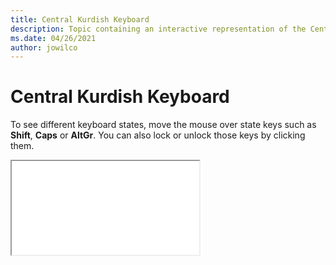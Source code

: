 ```yaml
--- 
title: Central Kurdish Keyboard 
description: Topic containing an interactive representation of the Central Kurdish Keyboard 
ms.date: 04/26/2021 
author: jowilco 
--- 
```

 
# Central Kurdish Keyboard 
 
To see different keyboard states, move the mouse over state keys such as **Shift**, **Caps** or **AltGr**. You can also lock or unlock those keys by clicking them. 
 
<iframe src="kbdkurd.html"></iframe> 

